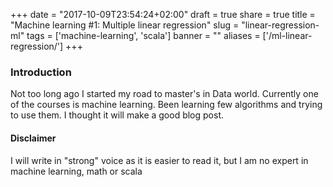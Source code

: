 
+++
date = "2017-10-09T23:54:24+02:00"
draft = true
share = true
title = "Machine learning #1: Multiple linear regression"
slug = "linear-regression-ml"
tags = ['machine-learning', 'scala']
banner = ""
aliases = ['/ml-linear-regression/']
+++


### Introduction

Not too long ago I started my road to master's in Data world. Currently one of the courses is machine learning. Been learning few algorithms and trying to use them. I thought it will make a good blog post.


#### Disclaimer

I will write in "strong" voice as it is easier to read it, but I am no expert in machine learning, math or scala
